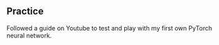 ## Practice


Followed a guide on Youtube to test and play with my first own PyTorch neural network.
